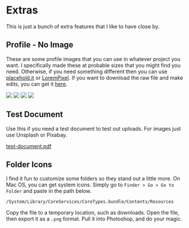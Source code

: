 # Extras

This is just a bunch of extra features that I like to have close by. 

## Profile - No Image

These are some profile images that you can use in whatever project you want. I specifically made these at probable sizes that you might find you need. Otherwise, if you need something different then you can use [placehold.it](https://placehold.it) or [LoremPixel](http://lorempixel.com). If you want to download the raw file and make edits, you can get it <a href="/no-picture.afdesign" target="_blank">here</a>.

<img src="/noimage-300x300.png" style="max-height: 200px;">
<img src="/noimage-300x400.png" style="max-height: 200px;">
<img src="/noimage-400x600.png" style="max-height: 200px;">
<img src="/noimage-500x700.png" style="max-height: 200px;">

## Test Document

Use this if you need a test document to test out uploads. For images just use Unsplash or Pixabay.

<a href="/test-document.pdf" target="_blank">test-document.pdf</a>

## Folder Icons

I find it fun to customize some folders so they stand out a little more. On Mac OS, you can get system icons. Simply go to `Finder > Go > Go to Folder` and paste in the path below.

```
/System/Library/CoreServices/C­oreTypes.bundle/Contents/Resources
```

Copy the file to a temporary location, such as downloads. Open the file, then export it as a `.png` format. Pull it into Photoshop, and do your magic.
